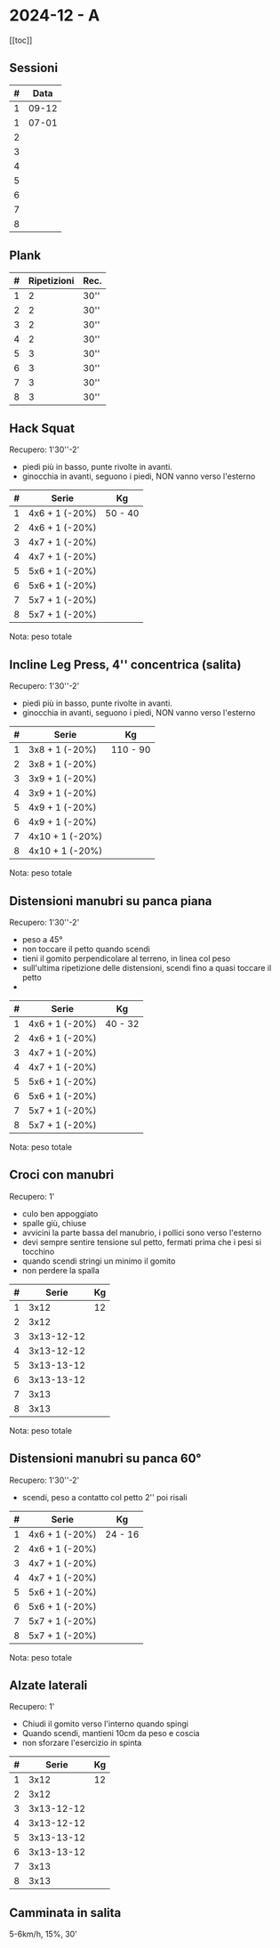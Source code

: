 # 2024-12 - A

[[toc]]

## Sessioni

| #   | Data  |
| --- | ----- |
| 1   | 09-12 |
| 1 | 07-01 |
| 2   |       |
| 3   |       |
| 4   |       |
| 5   |       |
| 6   |       |
| 7   |       |
| 8   |       |

## Plank

| #   | Ripetizioni | Rec. |
| --- | ----------- | ---- |
| 1   | 2           | 30'' |
| 2   | 2           | 30'' |
| 3   | 2           | 30'' |
| 4   | 2           | 30'' |
| 5   | 3           | 30'' |
| 6   | 3           | 30'' |
| 7   | 3           | 30'' |
| 8   | 3           | 30'' |

## Hack Squat

Recupero: 1'30''-2'

- piedi più in basso, punte rivolte in avanti.
- ginocchia in avanti, seguono i piedi, NON vanno verso l'esterno

| #   | Serie          | Kg      |
| --- | -------------- | ------- |
| 1   | 4x6 + 1 (-20%) | 50 - 40 |
| 2   | 4x6 + 1 (-20%) |         |
| 3   | 4x7 + 1 (-20%) |         |
| 4   | 4x7 + 1 (-20%) |         |
| 5   | 5x6 + 1 (-20%) |         |
| 6   | 5x6 + 1 (-20%) |         |
| 7   | 5x7 + 1 (-20%) |         |
| 8   | 5x7 + 1 (-20%) |         |

Nota: peso totale

## Incline Leg Press, 4'' concentrica (salita)

Recupero: 1'30''-2'

- piedi più in basso, punte rivolte in avanti.
- ginocchia in avanti, seguono i piedi, NON vanno verso l'esterno

| #   | Serie           | Kg       |
| --- | --------------- | -------- |
| 1   | 3x8 + 1 (-20%)  | 110 - 90 |
| 2   | 3x8 + 1 (-20%)  |          |
| 3   | 3x9 + 1 (-20%)  |          |
| 4   | 3x9 + 1 (-20%)  |          |
| 5   | 4x9 + 1 (-20%)  |          |
| 6   | 4x9 + 1 (-20%)  |          |
| 7   | 4x10 + 1 (-20%) |          |
| 8   | 4x10 + 1 (-20%) |          |

Nota: peso totale

## Distensioni manubri su panca piana

Recupero: 1'30''-2'

- peso a 45°
- non toccare il petto quando scendi
- tieni il gomito perpendicolare al terreno, in linea col peso
- sull'ultima ripetizione delle distensioni, scendi fino a quasi toccare il petto
- 

| #   | Serie          | Kg      |
| --- | -------------- | ------- |
| 1   | 4x6 + 1 (-20%) | 40 - 32 |
| 2   | 4x6 + 1 (-20%) |         |
| 3   | 4x7 + 1 (-20%) |         |
| 4   | 4x7 + 1 (-20%) |         |
| 5   | 5x6 + 1 (-20%) |         |
| 6   | 5x6 + 1 (-20%) |         |
| 7   | 5x7 + 1 (-20%) |         |
| 8   | 5x7 + 1 (-20%) |         |

Nota: peso totale

## Croci con manubri

Recupero: 1'

- culo ben appoggiato
- spalle giù, chiuse
- avvicini la parte bassa del manubrio, i pollici sono verso l'esterno
- devi sempre sentire tensione sul petto, fermati prima che i pesi si tocchino
- quando scendi stringi un minimo il gomito
- non perdere la spalla

| #   | Serie      | Kg  |
| --- | ---------- | --- |
| 1   | 3x12       | 12  |
| 2   | 3x12       |     |
| 3   | 3x13-12-12 |     |
| 4   | 3x13-12-12 |     |
| 5   | 3x13-13-12 |     |
| 6   | 3x13-13-12 |     |
| 7   | 3x13       |     |
| 8   | 3x13       |     |

Nota: peso totale

## Distensioni manubri su panca 60°

Recupero: 1'30''-2'

- scendi, peso a contatto col petto 2'' poi risali

| #   | Serie          | Kg      |
| --- | -------------- | ------- |
| 1   | 4x6 + 1 (-20%) | 24 - 16 |
| 2   | 4x6 + 1 (-20%) |         |
| 3   | 4x7 + 1 (-20%) |         |
| 4   | 4x7 + 1 (-20%) |         |
| 5   | 5x6 + 1 (-20%) |         |
| 6   | 5x6 + 1 (-20%) |         |
| 7   | 5x7 + 1 (-20%) |         |
| 8   | 5x7 + 1 (-20%) |         |

Nota: peso totale

## Alzate laterali

Recupero: 1'

- Chiudi il gomito verso l'interno quando spingi
- Quando scendi, mantieni 10cm da peso e coscia
- non sforzare l'esercizio in spinta

| #   | Serie      | Kg  |
| --- | ---------- | --- |
| 1   | 3x12       | 12  |
| 2   | 3x12       |     |
| 3   | 3x13-12-12 |     |
| 4   | 3x13-12-12 |     |
| 5   | 3x13-13-12 |     |
| 6   | 3x13-13-12 |     |
| 7   | 3x13       |     |
| 8   | 3x13       |     |

## Camminata in salita

5-6km/h, 15%, 30'

